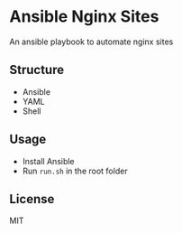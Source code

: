 # Ansible Nginx Sites

An ansible playbook to automate nginx sites

## Structure
- Ansible
- YAML
- Shell

## Usage
- Install Ansible
- Run `run.sh` in the root folder

## License

MIT
